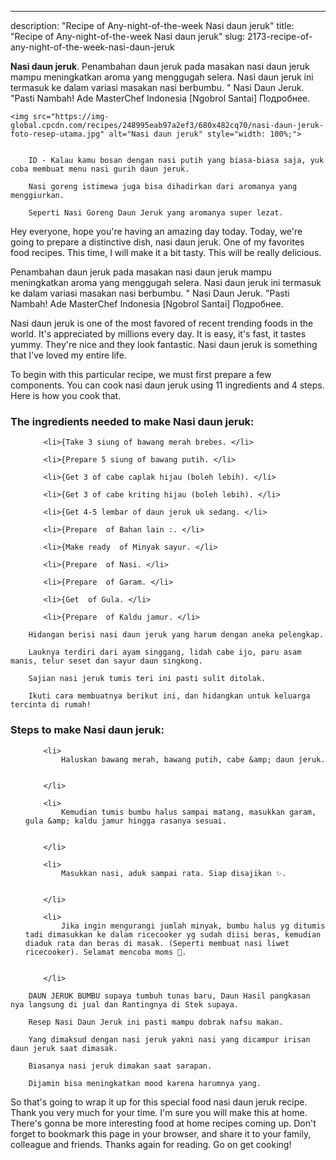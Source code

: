 ---
description: "Recipe of Any-night-of-the-week Nasi daun jeruk"
title: "Recipe of Any-night-of-the-week Nasi daun jeruk"
slug: 2173-recipe-of-any-night-of-the-week-nasi-daun-jeruk

<p>
	<strong>Nasi daun jeruk</strong>. 
	Penambahan daun jeruk pada masakan nasi daun jeruk mampu meningkatkan aroma yang menggugah selera. Nasi daun jeruk ini termasuk ke dalam variasi masakan nasi berbumbu. &#34; Nasi Daun Jeruk. &#34;Pasti Nambah! Ade MasterChef Indonesia [Ngobrol Santai] Подробнее.
</p>
<p>
	
	<img src="https://img-global.cpcdn.com/recipes/248995eab97a2ef3/680x482cq70/nasi-daun-jeruk-foto-resep-utama.jpg" alt="Nasi daun jeruk" style="width: 100%;">
	
	
		ID - Kalau kamu bosan dengan nasi putih yang biasa-biasa saja, yuk coba membuat menu nasi gurih daun jeruk.
	
		Nasi goreng istimewa juga bisa dihadirkan dari aromanya yang menggiurkan.
	
		Seperti Nasi Goreng Daun Jeruk yang aromanya super lezat.
	
</p>
<p>
	Hey everyone, hope you're having an amazing day today. Today, we're going to prepare a distinctive dish, nasi daun jeruk. One of my favorites food recipes. This time, I will make it a bit tasty. This will be really delicious.
</p>
	
<p>
	Penambahan daun jeruk pada masakan nasi daun jeruk mampu meningkatkan aroma yang menggugah selera. Nasi daun jeruk ini termasuk ke dalam variasi masakan nasi berbumbu. &#34; Nasi Daun Jeruk. &#34;Pasti Nambah! Ade MasterChef Indonesia [Ngobrol Santai] Подробнее.
</p>
<p>
	Nasi daun jeruk is one of the most favored of recent trending foods in the world. It's appreciated by millions every day. It is easy, it's fast, it tastes yummy. They're nice and they look fantastic. Nasi daun jeruk is something that I've loved my entire life.
</p>

<p>
To begin with this particular recipe, we must first prepare a few components. You can cook nasi daun jeruk using 11 ingredients and 4 steps. Here is how you cook that.
</p>

<h3>The ingredients needed to make Nasi daun jeruk:</h3>

<ol>
	
		<li>{Take 3 siung of bawang merah brebes. </li>
	
		<li>{Prepare 5 siung of bawang putih. </li>
	
		<li>{Get 3 of cabe caplak hijau (boleh lebih). </li>
	
		<li>{Get 3 of cabe kriting hijau (boleh lebih). </li>
	
		<li>{Get 4-5 lembar of daun jeruk uk sedang. </li>
	
		<li>{Prepare  of Bahan lain :. </li>
	
		<li>{Make ready  of Minyak sayur. </li>
	
		<li>{Prepare  of Nasi. </li>
	
		<li>{Prepare  of Garam. </li>
	
		<li>{Get  of Gula. </li>
	
		<li>{Prepare  of Kaldu jamur. </li>
	
</ol>
<p>
	
		Hidangan berisi nasi daun jeruk yang harum dengan aneka pelengkap.
	
		Lauknya terdiri dari ayam singgang, lidah cabe ijo, paru asam manis, telur seset dan sayur daun singkong.
	
		Sajian nasi jeruk tumis teri ini pasti sulit ditolak.
	
		Ikuti cara membuatnya berikut ini, dan hidangkan untuk keluarga tercinta di rumah!
	
</p>

<h3>Steps to make Nasi daun jeruk:</h3>

<ol>
	
		<li>
			Haluskan bawang merah, bawang putih, cabe &amp; daun jeruk.
			
			
		</li>
	
		<li>
			Kemudian tumis bumbu halus sampai matang, masukkan garam, gula &amp; kaldu jamur hingga rasanya sesuai.
			
			
		</li>
	
		<li>
			Masukkan nasi, aduk sampai rata. Siap disajikan ✨.
			
			
		</li>
	
		<li>
			Jika ingin mengurangi jumlah minyak, bumbu halus yg ditumis tadi dimasukkan ke dalam ricecooker yg sudah diisi beras, kemudian diaduk rata dan beras di masak. (Seperti membuat nasi liwet ricecooker). Selamat mencoba moms 🥰.
			
			
		</li>
	
</ol>

<p>
	
		DAUN JERUK BUMBU supaya tumbuh tunas baru, Daun Hasil pangkasan nya langsung di jual dan Rantingnya di Stek supaya.
	
		Resep Nasi Daun Jeruk ini pasti mampu dobrak nafsu makan.
	
		Yang dimaksud dengan nasi jeruk yakni nasi yang dicampur irisan daun jeruk saat dimasak.
	
		Biasanya nasi jeruk dimakan saat sarapan.
	
		Dijamin bisa meningkatkan mood karena harumnya yang.
	
</p>

<p>
	So that's going to wrap it up for this special food nasi daun jeruk recipe. Thank you very much for your time. I'm sure you will make this at home. There's gonna be more interesting food at home recipes coming up. Don't forget to bookmark this page in your browser, and share it to your family, colleague and friends. Thanks again for reading. Go on get cooking!
</p>
